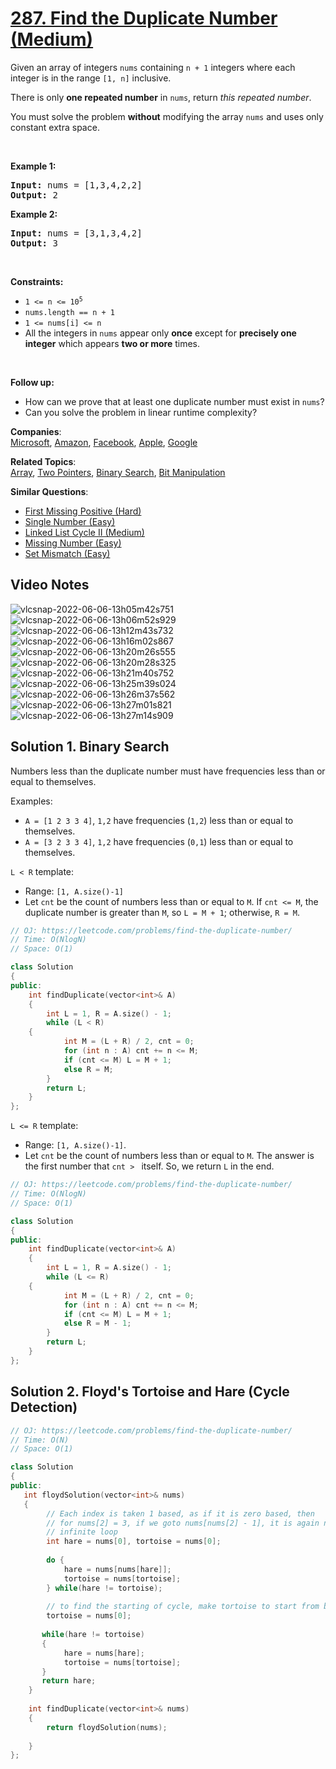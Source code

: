 # [287. Find the Duplicate Number (Medium)](https://leetcode.com/problems/find-the-duplicate-number/)

<p>Given an array of integers <code>nums</code> containing&nbsp;<code>n + 1</code> integers where each integer is in the range <code>[1, n]</code> inclusive.</p>

<p>There is only <strong>one repeated number</strong> in <code>nums</code>, return <em>this&nbsp;repeated&nbsp;number</em>.</p>

<p>You must solve the problem <strong>without</strong> modifying the array <code>nums</code>&nbsp;and uses only constant extra space.</p>

<p>&nbsp;</p>
<p><strong>Example 1:</strong></p>

<pre><strong>Input:</strong> nums = [1,3,4,2,2]
<strong>Output:</strong> 2
</pre>

<p><strong>Example 2:</strong></p>

<pre><strong>Input:</strong> nums = [3,1,3,4,2]
<strong>Output:</strong> 3
</pre>

<p>&nbsp;</p>
<p><strong>Constraints:</strong></p>

<ul>
	<li><code>1 &lt;= n &lt;= 10<sup>5</sup></code></li>
	<li><code>nums.length == n + 1</code></li>
	<li><code>1 &lt;= nums[i] &lt;= n</code></li>
	<li>All the integers in <code>nums</code> appear only <strong>once</strong> except for <strong>precisely one integer</strong> which appears <strong>two or more</strong> times.</li>
</ul>

<p>&nbsp;</p>
<p><b>Follow up:</b></p>

<ul>
	<li>How can we prove that at least one duplicate number must exist in <code>nums</code>?</li>
	<li>Can you solve the problem in linear runtime complexity?</li>
</ul>


**Companies**:  
[Microsoft](https://leetcode.com/company/microsoft), [Amazon](https://leetcode.com/company/amazon), [Facebook](https://leetcode.com/company/facebook), [Apple](https://leetcode.com/company/apple), [Google](https://leetcode.com/company/google)

**Related Topics**:  
[Array](https://leetcode.com/tag/array/), [Two Pointers](https://leetcode.com/tag/two-pointers/), [Binary Search](https://leetcode.com/tag/binary-search/), [Bit Manipulation](https://leetcode.com/tag/bit-manipulation/)

**Similar Questions**:
* [First Missing Positive (Hard)](https://leetcode.com/problems/first-missing-positive/)
* [Single Number (Easy)](https://leetcode.com/problems/single-number/)
* [Linked List Cycle II (Medium)](https://leetcode.com/problems/linked-list-cycle-ii/)
* [Missing Number (Easy)](https://leetcode.com/problems/missing-number/)
* [Set Mismatch (Easy)](https://leetcode.com/problems/set-mismatch/)

## Video Notes 

![vlcsnap-2022-06-06-13h05m42s751](https://user-images.githubusercontent.com/37560890/172123513-da59f214-f95a-4c0b-8abe-41f9a172acec.png)
![vlcsnap-2022-06-06-13h06m52s929](https://user-images.githubusercontent.com/37560890/172123527-b5554f08-0e6f-44cb-a62c-2e75f026b31d.png)
![vlcsnap-2022-06-06-13h12m43s732](https://user-images.githubusercontent.com/37560890/172123532-bcd15cfe-75c0-4a12-b2a0-f2ab4a319e9e.png)
![vlcsnap-2022-06-06-13h16m02s867](https://user-images.githubusercontent.com/37560890/172123536-3dba4297-e2cd-40db-b3ef-3a5d61793247.png)
![vlcsnap-2022-06-06-13h20m26s555](https://user-images.githubusercontent.com/37560890/172123539-40aa9aa5-0975-4990-9c06-be261b330f72.png)
![vlcsnap-2022-06-06-13h20m28s325](https://user-images.githubusercontent.com/37560890/172123540-5626f496-79c0-4e3c-8eca-1313ebc03ac1.png)
![vlcsnap-2022-06-06-13h21m40s752](https://user-images.githubusercontent.com/37560890/172123544-76f84d55-6e82-44f3-94d3-e0d97c3ef2fd.png)
![vlcsnap-2022-06-06-13h25m39s024](https://user-images.githubusercontent.com/37560890/172123551-d144c514-4cf2-4265-99c5-21927208702f.png)
![vlcsnap-2022-06-06-13h26m37s562](https://user-images.githubusercontent.com/37560890/172123554-257f5e1b-0cd4-431b-a0f3-50319f2d42b4.png)
![vlcsnap-2022-06-06-13h27m01s821](https://user-images.githubusercontent.com/37560890/172123558-a757062e-2627-4543-9b02-8b7a98cd7b06.png)
![vlcsnap-2022-06-06-13h27m14s909](https://user-images.githubusercontent.com/37560890/172123563-e8ea6caf-3e3a-4371-95a4-d9aed5b232d3.png)


## Solution 1. Binary Search

Numbers less than the duplicate number must have frequencies less than or equal to themselves.

Examples:

* `A = [1 2 3 3 4]`, `1,2` have frequencies (`1,2`) less than or equal to themselves.
* `A = [3 2 3 3 4]`, `1,2` have frequencies (`0,1`) less than or equal to themselves. 

`L < R` template:

* Range: `[1, A.size()-1]` 
* Let `cnt` be the count of numbers less than or equal to `M`. If `cnt <= M`, the duplicate number is greater than `M`, so `L = M + 1`; otherwise, `R = M`.

```cpp
// OJ: https://leetcode.com/problems/find-the-duplicate-number/
// Time: O(NlogN)
// Space: O(1)

class Solution 
{
public:
    int findDuplicate(vector<int>& A) 
    {
        int L = 1, R = A.size() - 1;
        while (L < R) 
	{
            int M = (L + R) / 2, cnt = 0;
            for (int n : A) cnt += n <= M;
            if (cnt <= M) L = M + 1;
            else R = M;
        }
        return L;
    }
};
```

`L <= R` template:

* Range: `[1, A.size()-1]`.
* Let `cnt` be the count of numbers less than or equal to `M`. The answer is the first number that `cnt > ` itself. So, we return `L` in the end.

```cpp
// OJ: https://leetcode.com/problems/find-the-duplicate-number/
// Time: O(NlogN)
// Space: O(1)

class Solution 
{
public:
    int findDuplicate(vector<int>& A) 
    {
        int L = 1, R = A.size() - 1;
        while (L <= R) 
	{
            int M = (L + R) / 2, cnt = 0;
            for (int n : A) cnt += n <= M;
            if (cnt <= M) L = M + 1;
            else R = M - 1;
        }
        return L;
    }
};
```

## Solution 2. Floyd's Tortoise and Hare (Cycle Detection)

```cpp
// OJ: https://leetcode.com/problems/find-the-duplicate-number/
// Time: O(N)
// Space: O(1)

class Solution 
{
public:
   int floydSolution(vector<int>& nums) 
   {
        // Each index is taken 1 based, as if it is zero based, then
        // for nums[2] = 3, if we goto nums[nums[2] - 1], it is again nums[2]
        // infinite loop
        int hare = nums[0], tortoise = nums[0];
        
        do {
            hare = nums[nums[hare]];
            tortoise = nums[tortoise];
        } while(hare != tortoise);
        
        // to find the starting of cycle, make tortoise to start from begining
        tortoise = nums[0];
        
       while(hare != tortoise) 
       {
            hare = nums[hare];
            tortoise = nums[tortoise];
       }
       return hare;
    }
    
    int findDuplicate(vector<int>& nums) 
    {
        return floydSolution(nums);
        
    }
};
```
